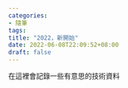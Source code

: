 ```yaml
---
categories:
- 隨筆
tags:
title: "2022，新開始"
date: 2022-06-08T22:09:52+08:00
draft: false
---
```

在這裡會記錄一些有意思的技術資料
